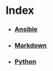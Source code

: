 # Index
- ### [Ansible](_html/ansible)
- ### [Markdown](_html/markdown)
- ### [Python](_html/python)
